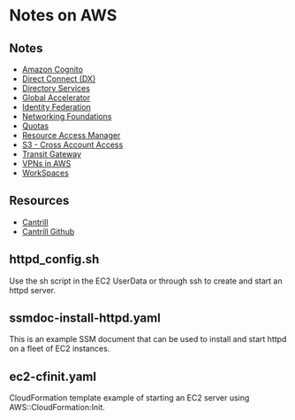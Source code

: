 # Notes on AWS

## Notes

- [Amazon Cognito](./COGNITO.md)
- [Direct Connect (DX)](./DIRECTCONNECT.md)
- [Directory Services](./DIRECTORYSERVICES.md)
- [Global Accelerator](./GLOBALACCELERATOR.md)
- [Identity Federation](./IDENTITYFEDERATION.md)
- [Networking Foundations](./NETWORKING.md)
- [Quotas](./QUOTAS.md)
- [Resource Access Manager](./RESOURCEACCESSMANAGER.md)
- [S3 - Cross Account Access](./S3_CROSSACCOUNTACCESS.md)
- [Transit Gateway](./TRANSITGATEWAY.md)
- [VPNs in AWS](./VPN.md)
- [WorkSpaces](./WORKSPACES.md)


## Resources

- [Cantrill](https://learn.cantrill.io/)
- [Cantrill Github](https://github.com/acantril)

## httpd_config.sh

Use the sh script in the EC2 UserData or through ssh to create and start an httpd server.

## ssmdoc-install-httpd.yaml

This is an example SSM document that can be used to install and start httpd on a fleet of EC2 instances.

## ec2-cfinit.yaml

CloudFormation template example of starting an EC2 server using AWS::CloudFormation:Init.
